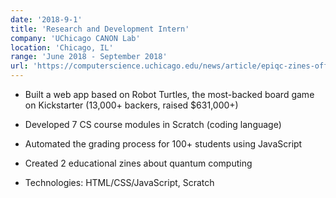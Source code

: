 ```yaml
---
date: '2018-9-1'
title: 'Research and Development Intern'
company: 'UChicago CANON Lab'
location: 'Chicago, IL'
range: 'June 2018 - September 2018'
url: 'https://computerscience.uchicago.edu/news/article/epiqc-zines-offer-creative-gateway-to-quantum-computing/'
---
```


- Built a web app based on Robot Turtles, the most-backed board game on Kickstarter (13,000+ backers, raised $631,000+)

- Developed 7 CS course modules in Scratch (coding language)

- Automated the grading process for 100+ students using JavaScript

- Created 2 educational zines about quantum computing

- Technologies: HTML/CSS/JavaScript, Scratch